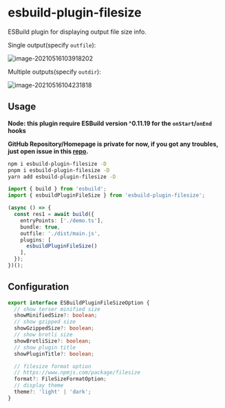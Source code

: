 # esbuild-plugin-filesize

ESBuild plugin for displaying output file size info.

Single output(specify `outfile`):

![image-20210516103918202](https://budu-oss-store.oss-cn-shenzhen.aliyuncs.com/image-20210516103918202.png)

Multiple outputs(specify `outdir`):

![image-20210516104231818](https://budu-oss-store.oss-cn-shenzhen.aliyuncs.com/image-20210516104231818.png)

## Usage

**Node: this plugin require ESBuild version ^0.11.19 for the `onStart`/`onEnd` hooks**

**GitHub Repository/Homepage is private for now, if you got any troubles, just open issue in this [repo](https://github.com/linbudu599/Blog).**

```bash
npm i esbuild-plugin-filesize -D
pnpm i esbuild-plugin-filesize -D
yarn add esbuild-plugin-filesize -D
```


```typescript
import { build } from 'esbuild';
import { esbuildPluginFileSize } from 'esbuild-plugin-filesize';

(async () => {
  const res1 = await build({
    entryPoints: ['./demo.ts'],
    bundle: true,
    outfile: './dist/main.js',
    plugins: [
      esbuildPluginFileSize()
    ],
  });
})();
```

## Configuration

```typescript
export interface ESBuildPluginFileSizeOption {
  // show terser minified size
  showMinifiedSize?: boolean;
  // show gzipped size
  showGzippedSize?: boolean;
  // show brotli size
  showBrotliSize?: boolean;
  // show plugin title
  showPluginTitle?: boolean;

  // filesize format option
  // https://www.npmjs.com/package/filesize
  format?: FileSizeFormatOption;
  // display theme
  theme?: 'light' | 'dark';
}
```
